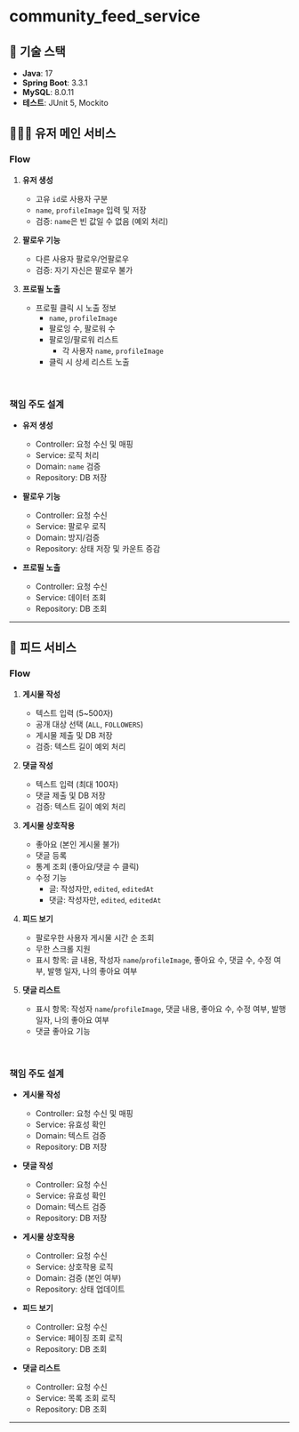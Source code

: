 # community_feed_service

## 📌 기술 스택

- **Java**: 17
- **Spring Boot**: 3.3.1
- **MySQL**: 8.0.11
- **테스트**: JUnit 5, Mockito


## 🧑‍🤝‍🧑 유저 메인 서비스

### Flow

1. **유저 생성**
    - 고유 `id`로 사용자 구분
    - `name`, `profileImage` 입력 및 저장
    - 검증: `name`은 빈 값일 수 없음 (예외 처리)

2. **팔로우 기능**
    - 다른 사용자 팔로우/언팔로우
    - 검증: 자기 자신은 팔로우 불가

3. **프로필 노출**
    - 프로필 클릭 시 노출 정보
        - `name`, `profileImage`
        - 팔로잉 수, 팔로워 수
        - 팔로잉/팔로워 리스트
            - 각 사용자 `name`, `profileImage`
        - 클릭 시 상세 리스트 노출

<br>

### 책임 주도 설계

- **유저 생성**
    - Controller: 요청 수신 및 매핑
    - Service: 로직 처리
    - Domain: `name` 검증
    - Repository: DB 저장

- **팔로우 기능**
    - Controller: 요청 수신
    - Service: 팔로우 로직
    - Domain: 방지/검증
    - Repository: 상태 저장 및 카운트 증감

- **프로필 노출**
    - Controller: 요청 수신
    - Service: 데이터 조회
    - Repository: DB 조회

---

## 📰 피드 서비스

### Flow

1. **게시물 작성**
    - 텍스트 입력 (5~500자)
    - 공개 대상 선택 (`ALL`, `FOLLOWERS`)
    - 게시물 제출 및 DB 저장
    - 검증: 텍스트 길이 예외 처리

2. **댓글 작성**
    - 텍스트 입력 (최대 100자)
    - 댓글 제출 및 DB 저장
    - 검증: 텍스트 길이 예외 처리

3. **게시물 상호작용**
    - 좋아요 (본인 게시물 불가)
    - 댓글 등록
    - 통계 조회 (좋아요/댓글 수 클릭)
    - 수정 기능
        - 글: 작성자만, `edited`, `editedAt`
        - 댓글: 작성자만, `edited`, `editedAt`

4. **피드 보기**
    - 팔로우한 사용자 게시물 시간 순 조회
    - 무한 스크롤 지원
    - 표시 항목: 글 내용, 작성자 `name`/`profileImage`, 좋아요 수, 댓글 수, 수정 여부, 발행 일자, 나의 좋아요 여부

5. **댓글 리스트**
    - 표시 항목: 작성자 `name`/`profileImage`, 댓글 내용, 좋아요 수, 수정 여부, 발행 일자, 나의 좋아요 여부
    - 댓글 좋아요 기능

<br>

### 책임 주도 설계

- **게시물 작성**
    - Controller: 요청 수신 및 매핑
    - Service: 유효성 확인
    - Domain: 텍스트 검증
    - Repository: DB 저장

- **댓글 작성**
    - Controller: 요청 수신
    - Service: 유효성 확인
    - Domain: 텍스트 검증
    - Repository: DB 저장

- **게시물 상호작용**
    - Controller: 요청 수신
    - Service: 상호작용 로직
    - Domain: 검증 (본인 여부)
    - Repository: 상태 업데이트

- **피드 보기**
    - Controller: 요청 수신
    - Service: 페이징 조회 로직
    - Repository: DB 조회

- **댓글 리스트**
    - Controller: 요청 수신
    - Service: 목록 조회 로직
    - Repository: DB 조회

---
